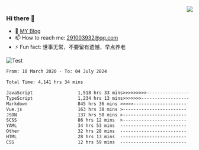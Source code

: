 <img align='right' src='https://github-readme-stats.vercel.app/api?username=niaogege&show_icons=true&theme=radical'/>

### Hi there 👋

- 🌱 [MY Blog](https://bythewayer.com/)
- 📫 How to reach me: 291003932@qq.com
- ⚡ Fun fact:  世事无常，不要留有遗憾，早点养老

![Test](https://github-readme-stats.vercel.app/api/top-langs/?username=niaogege&layout=compact)

<!--START_SECTION:waka-->

```txt
From: 10 March 2020 - To: 04 July 2024

Total Time: 4,141 hrs 34 mins

JavaScript                 1,518 hrs 33 mins>>>>>>>>>----------------   36.67 %
TypeScript                 1,234 hrs 13 mins>>>>>>>------------------   29.80 %
Markdown                   845 hrs 36 mins >>>>>--------------------   20.42 %
Vue.js                     163 hrs 38 mins >------------------------   03.95 %
JSON                       137 hrs 50 mins >------------------------   03.33 %
SCSS                       86 hrs 12 mins  >------------------------   02.08 %
YAML                       34 hrs 53 mins  -------------------------   00.84 %
Other                      32 hrs 28 mins  -------------------------   00.78 %
HTML                       28 hrs 13 mins  -------------------------   00.68 %
CSS                        12 hrs 59 mins  -------------------------   00.31 %
```

<!--END_SECTION:waka-->
